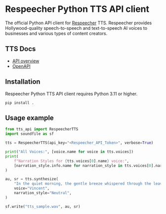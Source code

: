 # Respeecher Python TTS API client

The official Python API client for [Respeecher](https://www.respeecher.com/) TTS. Respeecher provides Hollywood-quality speech-to-speech and text-to-speech AI voices to businesses and various types of content creators.

## TTS Docs

- [API overview](https://docs.respeecher.com/)
- [OpenAPI](https://gateway.respeecher.com/api/docs)

## Installation

Respeecher Python TTS API client requires Python 3.11 or higher.

```
pip install .
```

## Usage example

```python
from tts_api import RespeecherTTS
import soundfile as sf

tts = RespeecherTTS(api_key="<Respeecher_API_Token>", verbose=True)

print("All Voices:", [voice.name for voice in tts.voices])
print(
    f"Narration Styles for {tts.voices[0].name} voice:",
    [narration_style.info.name for narration_style in tts.voices[0].narration_styles],
)

au, sr = tts.synthesize(
    "In the quiet morning, the gentle breeze whispered through the leaves, bringing with it the promise of a new day.",
    voice="Vincent",
    narration_style="Neutral",
)

sf.write("tts_sample.wav", au, sr)
```